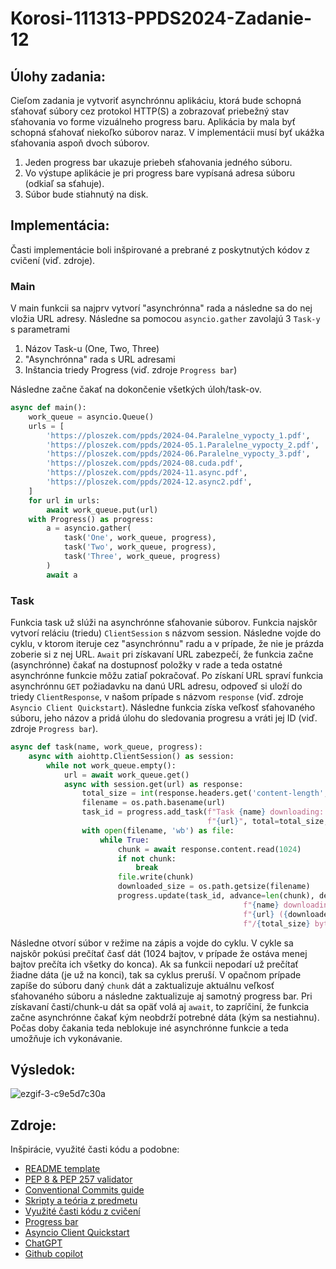 # Korosi-111313-PPDS2024-Zadanie-12
## Úlohy zadania:
Cieľom zadania je vytvoriť asynchrónnu aplikáciu, ktorá bude schopná sťahovať súbory cez
protokol HTTP(S) a zobrazovať priebežný stav sťahovania vo forme vizuálneho progress baru.
Aplikácia by mala byť schopná sťahovať niekoľko súborov naraz. V implementácii musí byť
ukážka sťahovania aspoň dvoch súborov.
1) Jeden progress bar ukazuje priebeh sťahovania jedného súboru.
2) Vo výstupe aplikácie je pri progress bare vypísaná adresa súboru (odkiaľ sa sťahuje).
3) Súbor bude stiahnutý na disk.

## Implementácia:
Časti implementácie boli inšpirované a prebrané z poskytnutých kódov z cvičení (viď. zdroje).

### Main
V main funkcii sa najprv vytvorí "asynchrónna" rada a následne sa do nej vložia URL adresy.
Následne sa pomocou `asyncio.gather` zavolajú 3 `Task-y` s parametrami
1) Názov Task-u (One, Two, Three)
2) "Asynchrónna" rada s URL adresami
3) Inštancia triedy Progress (viď. zdroje `Progress bar`)


Následne začne čakať na dokončenie všetkých úloh/task-ov.
```py
async def main():
    work_queue = asyncio.Queue()
    urls = [
        'https://ploszek.com/ppds/2024-04.Paralelne_vypocty_1.pdf',
        'https://ploszek.com/ppds/2024-05.1.Paralelne_vypocty_2.pdf',
        'https://ploszek.com/ppds/2024-06.Paralelne_vypocty_3.pdf',
        'https://ploszek.com/ppds/2024-08.cuda.pdf',
        'https://ploszek.com/ppds/2024-11.async.pdf',
        'https://ploszek.com/ppds/2024-12.async2.pdf',
    ]
    for url in urls:
        await work_queue.put(url)
    with Progress() as progress:
        a = asyncio.gather(
            task('One', work_queue, progress),
            task('Two', work_queue, progress),
            task('Three', work_queue, progress)
        )
        await a
```

### Task
Funkcia task už slúži na asynchrónne sťahovanie súborov.
Funkcia najskôr vytvorí reláciu (triedu) `ClientSession` s názvom session. Následne vojde do cyklu, v ktorom iteruje cez "asynchrónnu" radu a v prípade, že nie je prázda zoberie si z nej URL.
`Await` pri získavaní URL zabezpečí, že funkcia začne (asynchrónne) čakať na dostupnosť položky v rade a teda ostatné asynchrónne funkcie môžu zatiaľ pokračovať.
Po získaní URL spraví funkcia asynchrónnu `GET` požiadavku na danú URL adresu, odpoveď si uloží do triedy `ClientResponse`, v našom prípade s názvom `response` (viď. zdroje `Asyncio Client Quickstart`).
Následne funkcia získa veľkosť sťahovaného súboru, jeho názov a pridá úlohu do sledovania progresu a vráti jej ID (viď. zdroje `Progress bar`).

```py
async def task(name, work_queue, progress):
    async with aiohttp.ClientSession() as session:
        while not work_queue.empty():
            url = await work_queue.get()
            async with session.get(url) as response:
                total_size = int(response.headers.get('content-length', 0))
                filename = os.path.basename(url)
                task_id = progress.add_task(f"Task {name} downloading: "
                                            f"{url}", total=total_size, )
                with open(filename, 'wb') as file:
                    while True:
                        chunk = await response.content.read(1024)
                        if not chunk:
                            break
                        file.write(chunk)
                        downloaded_size = os.path.getsize(filename)
                        progress.update(task_id, advance=len(chunk), description=f"Task "
                                                    f"{name} downloading: "
                                                    f"{url} ({downloaded_size}"
                                                    f"/{total_size} bytes)")

```
Následne otvorí súbor v režime na zápis a vojde do cyklu.
V cykle sa najskôr pokúsi prečítať časť dát (1024 bajtov, v prípade že ostáva menej bajtov prečíta ich všetky do konca). Ak sa funkcii nepodarí už prečítať žiadne dáta (je už na konci), tak sa cyklus preruší.
V opačnom prípade zapíše do súboru daný `chunk` dát a zaktualizuje aktuálnu veľkosť sťahovaného súboru a následne zaktualizuje aj samotný progress bar. Pri získavaní časti/chunk-u dát sa opäť volá aj `await`, to zapríčiní, že funkcia začne asynchrónne čakať kým neobdrží potrebné dáta (kým sa nestiahnu). Počas doby čakania teda neblokuje iné asynchrónne funkcie a teda umožňuje ich vykonávanie.


## Výsledok:
![ezgif-3-c9e5d7c30a](https://github.com/RichardKorosi/Korosi-111313-PPDS2024/assets/99643046/e0068409-e8b6-44cb-921c-850aa2eddbc8)


## Zdroje:
Inšpirácie, využité časti kódu a podobne:
* [README template](https://github.com/matiassingers/awesome-readme)
* [PEP 8 & PEP 257 validator](https://www.codewof.co.nz/style/python3/)
* [Conventional Commits guide](https://www.conventionalcommits.org/en/v1.0.0/)
* [Skripty a teória z predmetu](https://elearn.elf.stuba.sk/moodle/course/view.php?id=699)
* [Využité časti kódu z cvičení](https://shorturl.at/PxxIS)
* [Progress bar](https://shorturl.at/4a9AD)
* [Asyncio Client Quickstart](https://docs.aiohttp.org/en/stable/client_quickstart.html)
* [ChatGPT](https://chatgpt.com)
* [Github copilot](https://github.com/features/copilot)

